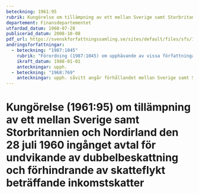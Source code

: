 ```yaml
---
beteckning: 1961:95
rubrik: Kungörelse om tillämpning av ett mellan Sverige samt Storbritannien och Nordirland den 28 juli 1960 ingånget avtal för undvikande av dubbelbeskattning och förhindrande av skatteflykt beträffande inkomstskatter
departement: Finansdepartementet
utfardad_datum: 1960-07-28
publicerad_datum: 2008-10-08
pdf_url: https://svenskforfattningssamling.se/sites/default/files/sfs/1960-07/SFS1961-95.pdf
andringsforfattningar:
  - beteckning: "1987:1045"
    rubrik: "Förordning (1987:1045) om upphävande av vissa författningar om tillämpning av ett äldre dubbelbeskattningsavtal mellan Sverige samt Storbritannien och Nordirland"
    ikraft_datum: 1988-01-01
    anteckningar: upph.
  - beteckning: "1968:769"
    anteckningar: upph. såvitt angår förhållandet mellan Sverige samt Storbritannien och Nordirland
---
```


# Kungörelse (1961:95) om tillämpning av ett mellan Sverige samt Storbritannien och Nordirland den 28 juli 1960 ingånget avtal för undvikande av dubbelbeskattning och förhindrande av skatteflykt beträffande inkomstskatter